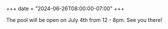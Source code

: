 +++
date = "2024-06-26T08:00:00-07:00"
+++

The pool will be open on July 4th from 12 - 8pm. See you there!
